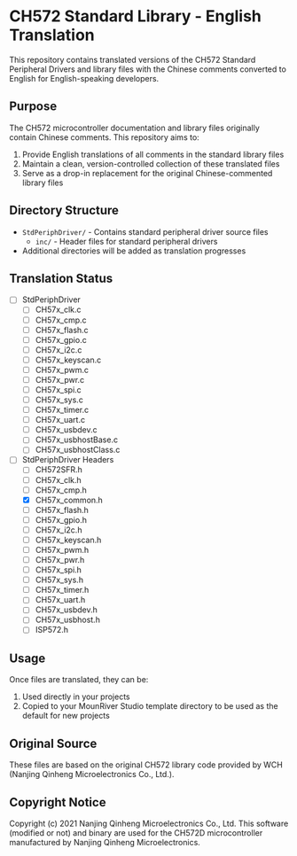 # CH572 Standard Library - English Translation

This repository contains translated versions of the CH572 Standard Peripheral Drivers and library files with the Chinese comments converted to English for English-speaking developers.

## Purpose

The CH572 microcontroller documentation and library files originally contain Chinese comments. This repository aims to:
1. Provide English translations of all comments in the standard library files
2. Maintain a clean, version-controlled collection of these translated files
3. Serve as a drop-in replacement for the original Chinese-commented library files

## Directory Structure

- `StdPeriphDriver/` - Contains standard peripheral driver source files
  - `inc/` - Header files for standard peripheral drivers
- Additional directories will be added as translation progresses

## Translation Status

- [ ] StdPeriphDriver
  - [ ] CH57x_clk.c
  - [ ] CH57x_cmp.c
  - [ ] CH57x_flash.c
  - [ ] CH57x_gpio.c
  - [ ] CH57x_i2c.c
  - [ ] CH57x_keyscan.c
  - [ ] CH57x_pwm.c
  - [ ] CH57x_pwr.c
  - [ ] CH57x_spi.c
  - [ ] CH57x_sys.c
  - [ ] CH57x_timer.c
  - [ ] CH57x_uart.c
  - [ ] CH57x_usbdev.c
  - [ ] CH57x_usbhostBase.c
  - [ ] CH57x_usbhostClass.c

- [ ] StdPeriphDriver Headers
  - [ ] CH572SFR.h
  - [ ] CH57x_clk.h
  - [ ] CH57x_cmp.h
  - [x] CH57x_common.h
  - [ ] CH57x_flash.h
  - [ ] CH57x_gpio.h
  - [ ] CH57x_i2c.h
  - [ ] CH57x_keyscan.h
  - [ ] CH57x_pwm.h
  - [ ] CH57x_pwr.h
  - [ ] CH57x_spi.h
  - [ ] CH57x_sys.h
  - [ ] CH57x_timer.h
  - [ ] CH57x_uart.h
  - [ ] CH57x_usbdev.h
  - [ ] CH57x_usbhost.h
  - [ ] ISP572.h

## Usage

Once files are translated, they can be:
1. Used directly in your projects
2. Copied to your MounRiver Studio template directory to be used as the default for new projects

## Original Source

These files are based on the original CH572 library code provided by WCH (Nanjing Qinheng Microelectronics Co., Ltd.).

## Copyright Notice

Copyright (c) 2021 Nanjing Qinheng Microelectronics Co., Ltd.
This software (modified or not) and binary are used for the CH572D microcontroller manufactured by Nanjing Qinheng Microelectronics.
